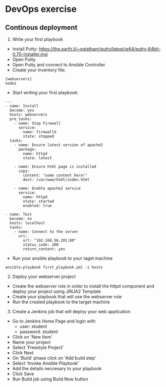 # DevOps exercise 
## Continous deployment

1. Write your first playbook
- Install Putty: https://the.earth.li/~sgtatham/putty/latest/w64/putty-64bit-0.70-installer.msi
- Open Putty
- Open Putty and connect to Ansible Controller
- Create your inventory file:
```
[webservers]
node1
```
- Start writing your first playbook:
```
---
- name: Install 
  become: yes
  hosts: webservers
  pre_tasks:
    - name: Stop Firewall
      service:
        name: firewalld
        state: stopped
  tasks:
    - name: Ensure latest version of apache2
      package:
        name: httpd
        state: latest
 
    - name: Ensure html page is installed
      copy:
        content: "some content here!"
        dest: /var/www/html/index.html

    - name: Enable apache2 service
      service:
        name: httpd
        state: started
        enabled: true

- name: Test
  become: no
  hosts: localhost
  tasks:
    - name: Connect to the server
      uri:
        url: "192.168.56.201:80"
        status_code: 200    
        return_content: yes
```
- Run your ansible playbook to your taget machine
```
ansible-playbook first_playbook.yml -i hosts
```

2. Deploy your webserver project
- Create the webserver role in order to install the httpd component and deploy your project using JINJA2 Template
- Create your playbook that will use the webserver role
- Run the created playbook to the target machine

3. Create a Jenkins job that will deploy your web application
- Go to Jenkins Home Page and login with 
  - user: student
  - password: student
- Click on 'New Item'
- Name your project
- Select 'Freestyle Project'
- Click Next
- On 'Build' phase click on 'Add build step'
- Select 'Invoke Ansible Playbook'
- Add the details neccesary to your playbook
- Click Save
- Run Build job using Build Now button
